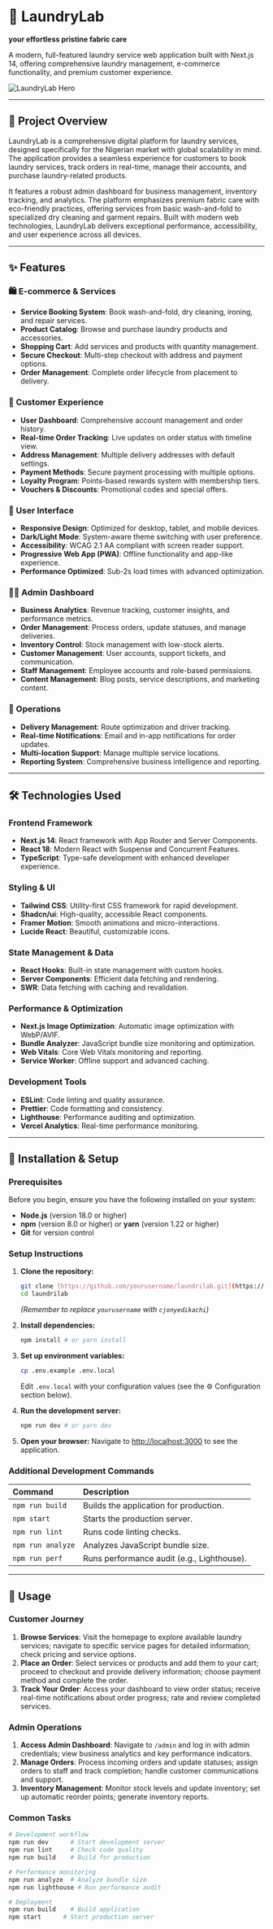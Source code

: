 # 🧺 **LaundryLab**

**your effortless pristine fabric care**

A modern, full-featured laundry service web application built with Next.js 14, offering comprehensive laundry management, e-commerce functionality, and premium customer experience.

![LaundryLab Hero](public/images/hero/laundry-service-hero.png)

---

## 🚀 Project Overview

LaundryLab is a comprehensive digital platform for laundry services, designed specifically for the Nigerian market with global scalability in mind. The application provides a seamless experience for customers to book laundry services, track orders in real-time, manage their accounts, and purchase laundry-related products.

It features a robust admin dashboard for business management, inventory tracking, and analytics. The platform emphasizes premium fabric care with eco-friendly practices, offering services from basic wash-and-fold to specialized dry cleaning and garment repairs. Built with modern web technologies, LaundryLab delivers exceptional performance, accessibility, and user experience across all devices.

---

## ✨ Features

### 🛍️ E-commerce & Services

* **Service Booking System**: Book wash-and-fold, dry cleaning, ironing, and repair services.
* **Product Catalog**: Browse and purchase laundry products and accessories.
* **Shopping Cart**: Add services and products with quantity management.
* **Secure Checkout**: Multi-step checkout with address and payment options.
* **Order Management**: Complete order lifecycle from placement to delivery.

### 📱 Customer Experience

* **User Dashboard**: Comprehensive account management and order history.
* **Real-time Order Tracking**: Live updates on order status with timeline view.
* **Address Management**: Multiple delivery addresses with default settings.
* **Payment Methods**: Secure payment processing with multiple options.
* **Loyalty Program**: Points-based rewards system with membership tiers.
* **Vouchers & Discounts**: Promotional codes and special offers.

### 🎨 User Interface

* **Responsive Design**: Optimized for desktop, tablet, and mobile devices.
* **Dark/Light Mode**: System-aware theme switching with user preference.
* **Accessibility**: WCAG 2.1 AA compliant with screen reader support.
* **Progressive Web App (PWA)**: Offline functionality and app-like experience.
* **Performance Optimized**: Sub-2s load times with advanced optimization.

### 👨‍💼 Admin Dashboard

* **Business Analytics**: Revenue tracking, customer insights, and performance metrics.
* **Order Management**: Process orders, update statuses, and manage deliveries.
* **Inventory Control**: Stock management with low-stock alerts.
* **Customer Management**: User accounts, support tickets, and communication.
* **Staff Management**: Employee accounts and role-based permissions.
* **Content Management**: Blog posts, service descriptions, and marketing content.

### 🚚 Operations

* **Delivery Management**: Route optimization and driver tracking.
* **Real-time Notifications**: Email and in-app notifications for order updates.
* **Multi-location Support**: Manage multiple service locations.
* **Reporting System**: Comprehensive business intelligence and reporting.

---

## 🛠️ Technologies Used

### Frontend Framework

* **Next.js 14**: React framework with App Router and Server Components.
* **React 18**: Modern React with Suspense and Concurrent Features.
* **TypeScript**: Type-safe development with enhanced developer experience.

### Styling & UI

* **Tailwind CSS**: Utility-first CSS framework for rapid development.
* **Shadcn/ui**: High-quality, accessible React components.
* **Framer Motion**: Smooth animations and micro-interactions.
* **Lucide React**: Beautiful, customizable icons.

### State Management & Data

* **React Hooks**: Built-in state management with custom hooks.
* **Server Components**: Efficient data fetching and rendering.
* **SWR**: Data fetching with caching and revalidation.

### Performance & Optimization

* **Next.js Image Optimization**: Automatic image optimization with WebP/AVIF.
* **Bundle Analyzer**: JavaScript bundle size monitoring and optimization.
* **Web Vitals**: Core Web Vitals monitoring and reporting.
* **Service Worker**: Offline support and advanced caching.

### Development Tools

* **ESLint**: Code linting and quality assurance.
* **Prettier**: Code formatting and consistency.
* **Lighthouse**: Performance auditing and optimization.
* **Vercel Analytics**: Real-time performance monitoring.

---

## 🚀 Installation & Setup

### Prerequisites

Before you begin, ensure you have the following installed on your system:

* **Node.js** (version 18.0 or higher)
* **npm** (version 8.0 or higher) or **yarn** (version 1.22 or higher)
* **Git** for version control

### Setup Instructions

1.  **Clone the repository:**
    ```bash
    git clone [https://github.com/yourusername/laundrilab.git](https://github.com/yourusername/laundrilab.git)
    cd laundrilab
    ```
    *(Remember to replace `yourusername` with `cjonyedikachi`)*

2.  **Install dependencies:**
    ```bash
    npm install # or yarn install
    ```

3.  **Set up environment variables:**
    ```bash
    cp .env.example .env.local
    ```
    Edit `.env.local` with your configuration values (see the ⚙️ Configuration section below).

4.  **Run the development server:**
    ```bash
    npm run dev # or yarn dev
    ```

5.  **Open your browser:**
    Navigate to [http://localhost:3000](http://localhost:3000) to see the application.

### Additional Development Commands

| Command           | Description                                    |
| :---------------- | :--------------------------------------------- |
| `npm run build`   | Builds the application for production.         |
| `npm start`       | Starts the production server.                  |
| `npm run lint`    | Runs code linting checks.                      |
| `npm run analyze` | Analyzes JavaScript bundle size.               |
| `npm run perf`    | Runs performance audit (e.g., Lighthouse).     |

---

## 📖 Usage

### Customer Journey

1.  **Browse Services**: Visit the homepage to explore available laundry services; navigate to specific service pages for detailed information; check pricing and service options.
2.  **Place an Order**: Select services or products and add them to your cart; proceed to checkout and provide delivery information; choose payment method and complete the order.
3.  **Track Your Order**: Access your dashboard to view order status; receive real-time notifications about order progress; rate and review completed services.

### Admin Operations

1.  **Access Admin Dashboard**: Navigate to `/admin` and log in with admin credentials; view business analytics and key performance indicators.
2.  **Manage Orders**: Process incoming orders and update statuses; assign orders to staff and track completion; handle customer communications and support.
3.  **Inventory Management**: Monitor stock levels and update inventory; set up automatic reorder points; generate inventory reports.

### Common Tasks

```bash
# Development workflow
npm run dev      # Start development server
npm run lint     # Check code quality
npm run build    # Build for production

# Performance monitoring
npm run analyze  # Analyze bundle size
npm run lighthouse # Run performance audit

# Deployment
npm run build    # Build application
npm start      # Start production server
